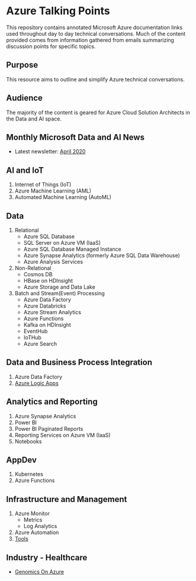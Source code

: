 # Azure Talking Points
This repository contains annotated Microsoft Azure documentation links used throughout day to day technical conversations. Much of the content provided comes from information gathered from emails summarizing discussion points for specific topics.

## Purpose
This resource aims to outline and simplify Azure technical conversations. 

## Audience
The majority of the content is geared for Azure Cloud Solution Architects in the Data and AI space.

## Monthly Microsoft Data and AI News
- Latest newsletter: [April 2020](/Microsoft-Data-and-AI-News/2020/Microsoft-Data-and-AI-News-April-2020.pdf)
  
## AI and IoT
1. Internet of Things (IoT)
2. Azure Machine Learning (AML)
3. Automated Machine Learning (AutoML)

## Data
1.  Relational
    - Azure SQL Database
    - SQL Server on Azure VM (IaaS)
    - Azure SQL Database Managed Instance
    - Azure Synapse Analytics (formerly Azure SQL Data Warehouse)
    - Azure Analysis Services
2. Non-Relational
   - Cosmos DB
   - HBase on HDInsight
   - Azure Storage and Data Lake
3. Batch and Stream(Event) Processing
   - Azure Data Factory
   - Azure Databricks
   - Azure Stream Analytics
   - Azure Functions 
   - Kafka on HDInsight
   - EventHub
   - IoTHub
   - Azure Search

## Data and Business Process Integration
1. Azure Data Factory
2. [Azure Logic Apps](/Azure-Logic-Apps.md)

## Analytics and Reporting
1. Azure Synapse Analytics
2. Power BI
3. Power BI Paginated Reports
4. Reporting Services on Azure VM (IaaS)
5. Notebooks

## AppDev
1. Kubernetes
2. Azure Functions

## Infrastructure and Management
1. Azure Monitor
   - Metrics
   - Log Analytics
2. Azure Automation
3. [Tools](/Tools.md)

## Industry - Healthcare
- [Genomics On Azure](/Genomics-On-Azure.md)